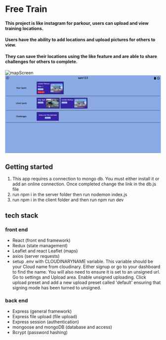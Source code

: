 # Free Train

#### This project is like instagram for parkour, users can upload and view training locations.

#### Users have the ability to add locations and upload pictures for others to view.

#### They can save their locations using the like feature and are able to share challenges for others to complete.

![mapScreen](./readmeAssets/mapScreen.png)
![profileScreen](./readmeAssets/Profile.png)

## Getting started

1. This app requires a connection to mongo db. You must either install it or add an online connection. Once completed change the link in the db.js file
2. run npm i in the server folder then run nodemon index.js
3. run npm i in the client folder and then run npm run dev

## tech stack

### front end

- React (front end framework)
- Redux (state management)
- Leaflet and react Leaflet (maps)
- axios (server requests)
- setup .env with CLOUDINARYNAME variable. This variable should be your Cloud name from cloudinary. Either signup or go to your dashboard to find the name. You will also need to ensure it is set to an unsigned url. Go to settings and Upload area. Enable unsigned uploading. Click upload preset and add a new upload preset called 'default' ensuring that signing mode has been turned to unsigned.

### back end

- Express (general framework)
- Express file upload (file upload)
- Express session (authentication)
- mongoose and mongoDB (database and access)
- Bcrypt (password hashing)
